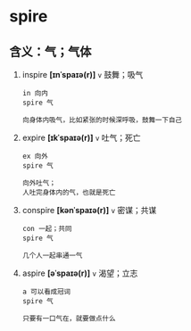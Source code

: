 # spire

## 含义：气；气体

1. inspire **[ɪnˈspaɪə(r)]** `v` 鼓舞；吸气

   ```
   in 向内
   spire 气

   向身体内吸气，比如紧张的时候深呼吸，鼓舞一下自己
   ```

2. expire **[ɪkˈspaɪə(r)]** `v` 吐气；死亡

   ```
   ex 向外
   spire 气

   向外吐气；
   人吐完身体内的气，也就是死亡
   ```

3. conspire **[kənˈspaɪə(r)]** `v` 密谋；共谋

   ```
   con 一起；共同
   spire 气

   几个人一起串通一气
   ```

4. aspire **[əˈspaɪə(r)]** `v` 渴望；立志

   ```
   a 可以看成冠词
   spire 气

   只要有一口气在，就要做点什么
   ```
